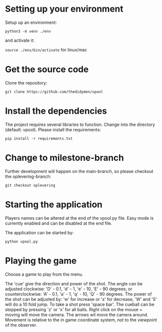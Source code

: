 # Setting up your environment

Setup up an environment:  

```python3 -m venv ./env```

and activate it:  

```source ./env/bin/activate``` for linux/mac

# Get the source code

Clone the repository:  

```git clone https://github.com/thedidymen/vpool```

# Install the dependencies

The project requires several libraries to function. Change into the directory (default: vpool). 
Please install the requirements:  

```pip install -r requirements.txt```

# Change to milestone-branch

Further development will happen on the main-branch, so please checkout the oplevering-branch: 

```git checkout oplevering```

# Starting the application

Players names can be altered at the end of the vpool.py file. 
Easy mode is currently enabled and can be disabled at the end file.

The application can be started by:  

```python vpool.py```

# Playing the game

Choose a game to play from the menu.

The 'cue' give the direction and power of the shot. The angle can be adjusted clockwise: 'D' - 0.1, 'd' - 1, 'e' - 10, 'E' - 90 degrees;
or counterclockwise: 'A' - 0.1, 'a' - 1, 'q' - 10, 'Q' - 90 degrees. The power of the shot can be adjusted by: 'w' for increase or 's' for 
decrease, 'W' and 'S' will do a 10 fold jump. To take a shot press 'space bar'. The cueball can be stopped by pressing 'z' or 'x' for all 
balls. Right click on the mouse + moving will move the camera. The arrows wil move the camera around. Movement is relative to the in game 
coordinate system, not to the viewpoint of the observer.
